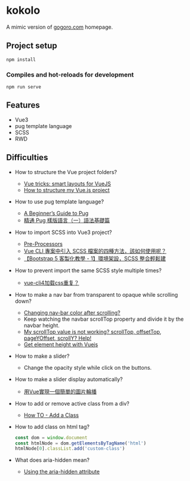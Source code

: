 # kokolo

A mimic version of [gogoro.com](http://gogoro.com/) homepage.

## Project setup

```
npm install
```

### Compiles and hot-reloads for development

```
npm run serve
```

## Features

- Vue3
- pug template language
- SCSS
- RWD

## Difficulties

- How to structure the Vue project folders?
    - [Vue tricks: smart layouts for VueJS](https://itnext.io/vue-tricks-smart-layouts-for-vuejs-5c61a472b69b)
    - [How to structure my Vue.js project](https://itnext.io/how-to-structure-my-vue-js-project-e4468db005ac)
- How to use pug template language?
    - [A Beginner’s Guide to Pug](https://www.sitepoint.com/a-beginners-guide-to-pug/)
    - [精通 Pug 樣版語言（一）語法基礎篇](https://www.shirohana.me/blog/articles/2020-mastery-pug-template-engine/)
- How to import SCSS into Vue3 project?
    - [Pre-Processors](https://cli.vuejs.org/guide/css.html#pre-processors)
    - [Vue CLI 專案中引入 SCSS 檔案的四種方法，該如何使用呢？](https://medium.com/unalai/vue-%E5%B0%88%E6%A1%88%E4%B8%AD%E5%BC%95%E5%85%A5-scss-%E6%AA%94%E6%A1%88%E7%9A%84%E5%9B%9B%E7%A8%AE%E6%96%B9%E6%B3%95-%E8%A9%B2%E5%A6%82%E4%BD%95%E4%BD%BF%E7%94%A8%E5%91%A2-9babcd3a4ef1)
    - [【Bootstrap 5 客製化教學 - 1】環境架設，SCSS 整合輕鬆建](https://www.youtube.com/watch?v=UMneQfzlz4Y)
- How to prevent import the same SCSS style multiple times?
    - [vue-cli4加载css重复？](https://guguji5.github.io/vue-cli4%E5%8A%A0%E8%BD%BDcss%E9%87%8D%E5%A4%8D%EF%BC%9F/)
- How to make a nav bar from transparent to opaque while scrolling down?
    - [Changing nav-bar color after scrolling?](https://stackoverflow.com/questions/23706003/changing-nav-bar-color-after-scrolling)
    - Keep watching the navbar scrollTop property and divide it by the navbar height.
    - [My scrollTop value is not working? scrollTop, offsetTop, pageYOffset, scrollY? Help!](https://medium.com/@daniwhkim/how-do-i-get-set-top-position-of-elements-scrolltop-offsettop-pageyoffset-scrolly-help-275a7ada5569)
    - [Get element height with Vuejs](https://stackoverflow.com/questions/44948714/get-element-height-with-vuejs/44949482)
- How to make a slider?
    - Change the opacity style while click on the buttons.
- How to make a slider display automatically?
    - [用Vue實現一個簡單的圖片輪播](https://codingnote.cc/zh-tw/p/156861/)
- How to add or remove active class from a div?
    - [How TO - Add a Class](https://www.w3schools.com/howto/howto_js_add_class.asp)
- How to add class on html tag?

    ```jsx
    const dom = window.document
    const htmlNode = dom.getElementsByTagName('html')
    htmlNode[0].classList.add('custom-class')
    ```

- What does aria-hidden mean?
    - [Using the aria-hidden attribute](https://developer.mozilla.org/en-US/docs/Web/Accessibility/ARIA/ARIA_Techniques/Using_the_aria-hidden_attribute)
